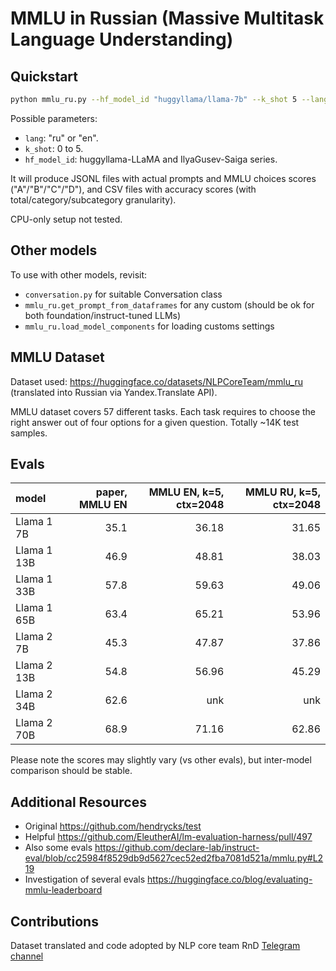 # MMLU in Russian (Massive Multitask Language Understanding)


## Quickstart

```bash
python mmlu_ru.py --hf_model_id "huggyllama/llama-7b" --k_shot 5 --lang "ru" --output_dir "results"
```

Possible parameters:
- `lang`: "ru" or "en".
- `k_shot`: 0 to 5.
- `hf_model_id`: huggyllama-LLaMA and IlyaGusev-Saiga series.

It will produce JSONL files with actual prompts and MMLU choices scores ("A"/"B"/"C"/"D"), and CSV files with accuracy scores (with total/category/subcategory granularity).

CPU-only setup not tested.


## Other models

To use with other models, revisit:
- `conversation.py` for suitable Conversation class
- `mmlu_ru.get_prompt_from_dataframes` for any custom (should be ok for both foundation/instruct-tuned LLMs)
- `mmlu_ru.load_model_components` for loading customs settings


## MMLU Dataset

Dataset used: https://huggingface.co/datasets/NLPCoreTeam/mmlu_ru (translated into Russian via Yandex.Translate API).

MMLU dataset covers 57 different tasks. Each task requires to choose the right answer out of four options for a given question. Totally ~14K test samples.


## Evals

|  model      | paper, MMLU EN | MMLU EN, k=5, ctx=2048 | MMLU RU, k=5, ctx=2048 |
| :---------- | -------------: | ---------------------: | ---------------------: |
| Llama 1 7B  | 35.1	         | 36.18	                | 31.65                  |
| Llama 1 13B	| 46.9	         | 48.81	                | 38.03                  |
| Llama 1 33B	| 57.8	         | 59.63	                | 49.06                  |
| Llama 1 65B	| 63.4	         | 65.21	                | 53.96                  |
| Llama 2 7B  | 45.3		       | 47.87		              | 37.86                  |
| Llama 2 13B	| 54.8		       | 56.96		              | 45.29                  |
| Llama 2 34B	| 62.6 	         | unk	                  | unk                    |
| Llama 2 70B	| 68.9           | 71.16		              | 62.86                  |

Please note the scores may slightly vary (vs other evals), but inter-model comparison should be stable.


## Additional Resources

- Original https://github.com/hendrycks/test
- Helpful https://github.com/EleutherAI/lm-evaluation-harness/pull/497
- Also some evals https://github.com/declare-lab/instruct-eval/blob/cc25984f8529db9d5627cec52ed2fba7081d521a/mmlu.py#L219
- Investigation of several evals https://huggingface.co/blog/evaluating-mmlu-leaderboard

## Contributions

Dataset translated and code adopted by NLP core team RnD [Telegram channel](https://t.me/nlpcoreteam)
